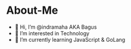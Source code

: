 # About-Me
- 👋 Hi, I’m @indramaha AKA Bagus
- 👀 I’m interested in Technology
- 🌱 I’m currently learning JavaScript & GoLang


<!---
- 💞️ I’m looking to collaborate on ...
- 📫 How to reach me ...
--->
<!---
indramaha/indramaha is a ✨ special ✨ repository because its `README.md` (this file) appears on your GitHub profile.
You can click the Preview link to take a look at your changes.
--->

